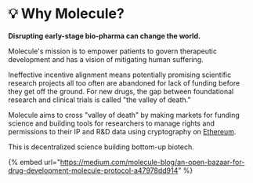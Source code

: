 # 💡 Why Molecule?

**Disrupting early-stage bio-pharma can change the world.**&#x20;

Molecule's mission is to empower patients to govern therapeutic development and has a vision of mitigating human suffering.

Ineffective incentive alignment means potentially promising scientific research projects all too often are abandoned for lack of funding before they get off the ground. For new drugs, the gap between foundational research and clinical trials is called "the valley of death."&#x20;

Molecule aims to cross "valley of death" by making markets for funding science and building tools for researchers to manage rights and permissions to their IP and R\&D data using cryptography on [Ethereum](https://www.ethereum.org).&#x20;

This is decentralized science building bottom-up biotech.&#x20;

{% embed url="https://medium.com/molecule-blog/an-open-bazaar-for-drug-development-molecule-protocol-a47978dd914" %}
